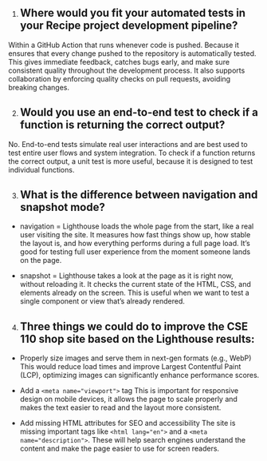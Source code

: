 1. ## Where would you fit your automated tests in your Recipe project development pipeline?

Within a GitHub Action that runs whenever code is pushed. Because it ensures that every change pushed to the repository is automatically tested. This gives immediate feedback, catches bugs early, and make sure consistent quality throughout the development process. It also supports collaboration by enforcing quality checks on pull requests, avoiding breaking changes.

2. ## Would you use an end-to-end test to check if a function is returning the correct output?

No. End-to-end tests simulate real user interactions and are best used to test entire user flows and system integration. To check if a function returns the correct output, a unit test is more useful, because it is designed to test individual functions.

3. ## What is the difference between navigation and snapshot mode?
- navigation = Lighthouse loads the whole page from the start, like a real user visiting the site. It measures how fast things show up, how stable the layout is, and how everything performs during a full page load. It’s good for testing full user experience from the moment someone lands on the page.

- snapshot = Lighthouse takes a look at the page as it is right now, without reloading it. It checks the current state of the HTML, CSS, and elements already on the screen. This is useful when we want to test a single component or view that’s already rendered.

4. ## Three things we could do to improve the CSE 110 shop site based on the Lighthouse results:
- Properly size images and serve them in next-gen formats (e.g., WebP)
This would reduce load times and improve Largest Contentful Paint (LCP), optimizing images can significantly enhance performance scores.

- Add a `<meta name="viewport">` tag
This is important for responsive design on mobile devices, it allows the page to scale properly and makes the text easier to read and the layout more consistent.

- Add missing HTML attributes for SEO and accessibility
The site is missing important tags like `<html lang="en">` and a `<meta name="description">`. These will help search engines understand the content and make the page easier to use for screen readers.





